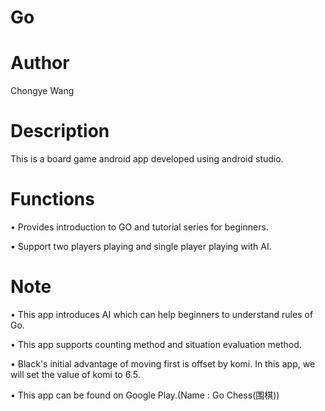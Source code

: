 # Go
# Author
Chongye Wang

# Description

This is a board game android app developed using android studio.

# Functions

• Provides introduction to GO and tutorial series for beginners.

• Support two players playing and single player playing with AI.


# Note

• This app introduces AI which can help beginners to understand rules of Go.

• This app supports counting method and situation evaluation method.

• Black's initial advantage of moving first is offset by komi. In this app, we will set the value of komi to 6.5.

• This app can be found on Google Play.(Name : Go Chess(围棋))
